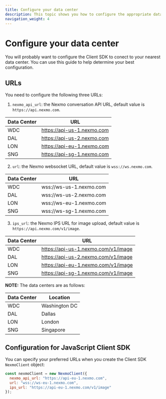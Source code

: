 ```yaml
---
title: Configure your data center
description: This topic shows you how to configure the appropriate data centre to minimize network delays in your application.
navigation_weight: 4
---
```


# Configure your data center

You will  probably want to configure the Client SDK to conect to your nearest data center. You can use this guide to help determine your best configuration.

## URLs

You need to configure the following three URLs:

1) `nexmo_api_url`: the Nexmo conversation API URL, default value is `https://api.nexmo.com`.

Data Center | URL
---|---
WDC | https://api-us-1.nexmo.com
DAL | https://api-us-2.nexmo.com
LON | https://api-eu-1.nexmo.com
SNG | https://api-sg-1.nexmo.com

2) `url`: the Nexmo websocket URL, default value is `wss://ws.nexmo.com`.

Data Center | URL
---|---
WDC | wss://ws-us-1.nexmo.com
DAL | wss://ws-us-2.nexmo.com
LON | wss://ws-eu-1.nexmo.com
SNG | wss://ws-sg-1.nexmo.com

3) `ips_url`: the Nexmo IPS URL for image upload, default value is `https://api.nexmo.com/v1/image`.

Data Center | URL
---|---
WDC | https://api-us-1.nexmo.com/v1/image
DAL | https://api-us-2.nexmo.com/v1/image
LON | https://api-eu-1.nexmo.com/v1/image
SNG | https://api-sg-1.nexmo.com/v1/image

**NOTE:** The data centers are as follows:

Data Center | Location
---|---
WDC | Washington DC
DAL | Dallas
LON | London
SNG | Singapore

## Configuration for JavaScript Client SDK

You can specify your preferred URLs when you create the Client SDK `NexmoClient` object:

``` javascript
const nexmoClient = new NexmoClient({
  nexmo_api_url: "https://api-eu-1.nexmo.com",
  url: "wss://ws-eu-1.nexmo.com",
  ips_url: "https://api-eu-1.nexmo.com/v1/image"
});
```
